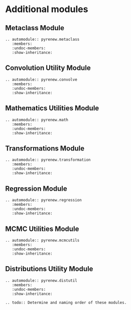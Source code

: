 # Additional modules

## Metaclass Module

```{eval-rst}
.. automodule:: pyrenew.metaclass
   :members:
   :undoc-members:
   :show-inheritance:
```

## Convolution Utility Module

```{eval-rst}
.. automodule:: pyrenew.convolve
   :members:
   :undoc-members:
   :show-inheritance:
```

## Mathematics Utilities Module

```{eval-rst}
.. automodule:: pyrenew.math
   :members:
   :undoc-members:
   :show-inheritance:
```

## Transformations Module

```{eval-rst}
.. automodule:: pyrenew.transformation
   :members:
   :undoc-members:
   :show-inheritance:
```

## Regression Module

```{eval-rst}
.. automodule:: pyrenew.regression
   :members:
   :undoc-members:
   :show-inheritance:

```

## MCMC Utilities Module

```{eval-rst}
.. automodule:: pyrenew.mcmcutils
   :members:
   :undoc-members:
   :show-inheritance:
```

## Distributions Utility Module

```{eval-rst}
.. automodule:: pyrenew.distutil
   :members:
   :undoc-members:
   :show-inheritance:
```

```{eval-rst}
.. todo:: Determine and naming order of these modules.
```
